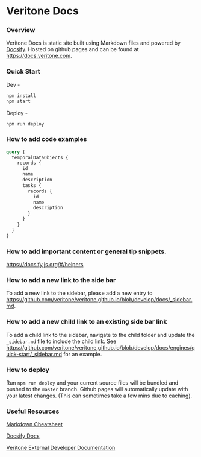 # Veritone Docs

### Overview

Veritone Docs is static site built using Markdown files and powered by [Docsify](https://docsify.js.org/#/?id=docsify). Hosted on github pages and can be found at https://docs.veritone.com.

### Quick Start

Dev -

```bash
npm install
npm start
```

Deploy -

```bash
npm run deploy
```

### How to add code examples

```graphql
query {
  temporalDataObjects {
    records {
      id
      name
      description
      tasks {
        records {
          id
          name
          description
        }
      }
    }
  }
}
```

### How to add important content or general tip snippets.

https://docsify.js.org/#/helpers

### How to add a new link to the side bar

To add a new link to the sidebar, please add a new entry to https://github.com/veritone/veritone.github.io/blob/develop/docs/_sidebar.md.

### How to add a new child link to an existing side bar link

To add a child link to the sidebar, navigate to the child folder and update the `_sidebar.md` file to include the child link. See https://github.com/veritone/veritone.github.io/blob/develop/docs/engines/quick-start/_sidebar.md for an example.

### How to deploy

Run `npm run deploy` and your current source files will be bundled and pushed to the `master` branch. Github pages will automatically update with your latest changes. (This can sometimes take a few mins due to caching).

### Useful Resources

[Markdown Cheatsheet](https://github.com/adam-p/markdown-here/wiki/Markdown-Cheatsheet)

[Docsify Docs](https://docsify.js.org/#/?id=docsify)

[Veritone External Developer Documentation](https://docs.veritone.com)

